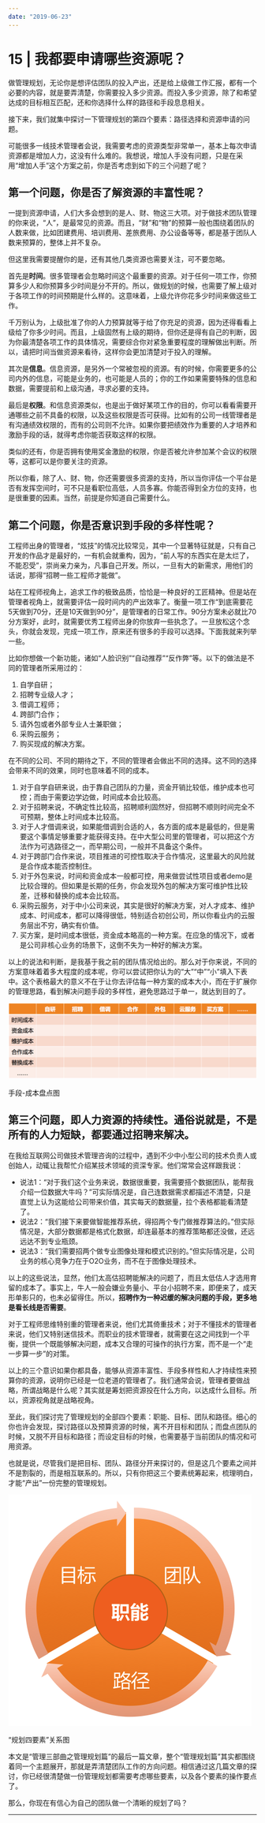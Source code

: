 ```yaml
---
date: "2019-06-23"
---  
```

      
# 15 | 我都要申请哪些资源呢？
做管理规划，无论你是想评估团队的投入产出，还是给上级做工作汇报，都有一个必要的内容，就是要弄清楚，你需要投入多少资源。而投入多少资源，除了和希望达成的目标相互匹配，还和你选择什么样的路径和手段息息相关。

接下来，我们就集中探讨一下管理规划的第四个要素：路径选择和资源申请的问题。

可能很多一线技术管理者会说，我需要考虑的资源类型非常单一，基本上每次申请资源都是增加人力，这没有什么难的。我想说，增加人手没有问题，只是在采用“增加人手”这个方案之前，你是否考虑到如下的三个问题了呢？

## 第一个问题，你是否了解资源的丰富性呢？

一提到资源申请，人们大多会想到的是人、财、物这三大项。对于做技术团队管理的你来说，“人”，是最常见的资源。而且，“财”和“物”的预算一般也围绕着团队的人数来做，比如团建费用、培训费用、差旅费用、办公设备等等，都是基于团队人数来预算的，整体上并不复杂。

但这里我需要提醒你的是，还有其他几类资源也需要关注，可不要忽略。

首先是**时间**。很多管理者会忽略时间这个最重要的资源。对于任何一项工作，你预算多少人和你预算多少时间是分不开的。所以，做规划的时候，也需要了解上级对于各项工作的时间预期是什么样的。这意味着，上级允许你花多少时间来做这些工作。

<!-- [[[read_end]]] -->

千万别认为，上级批准了你的人力预算就等于给了你充足的资源，因为还得看看上级给了你多少时间。而且，上级固然有上级的期待，但你还是得有自己的判断，因为你最清楚各项工作的具体情况，需要综合你对紧急重要程度的理解做出判断。所以，请把时间当做资源来看待，这样你会更加清楚对于投入的理解。

其次是**信息**。信息资源，是另外一个常被忽视的资源。有的时候，你需要更多的公司内外的信息，可能是业务的，也可能是人员的；你的工作如果需要特殊的信息和数据，需要提前和上级沟通，寻求必要的支持。

最后是**权限**。和信息资源类似，也是出于做好某项工作的目的，你可以看看需要开通哪些之前不具备的权限，以及这些权限是否可获得。比如有的公司一线管理者是有沟通绩效权限的，而有的公司则不允许。如果你要把绩效作为重要的人才培养和激励手段的话，就得考虑你能否获取这样的权限。

类似的还有，你是否拥有使用奖金激励的权限，你是否被允许参加某个会议的权限等，这都可以是你要关注的资源。

所以你看，除了人、财、物，你还需要很多资源的支持，所以当你评估一个平台是否有发挥空间时，可不只是看职位高低，人员多寡。你能否得到全方位的支持，也是很重要的因素。当然，前提是你知道自己需要什么。

## 第二个问题，你是否意识到手段的多样性呢？

工程师出身的管理者，“炫技”的情况比较常见，其中一个显著特征就是，只有自己开发的作品才是最好的，一有机会就重构，因为，“前人写的东西实在是太烂了，不能忍受”，崇尚亲力亲为，凡事自己开发。所以，一旦有大的新需求，用他们的话说，那得“招聘一些工程师才能做”。

站在工程师视角上，追求工作的极致品质，恰恰是一种良好的工匠精神。但是站在管理者视角上，就需要评估一段时间内的产出效率了。衡量一项工作“到底需要花5天做到70分，还是10天做到90分”，是管理者的日常工作。90分方案未必就比70分方案好，此时，就需要优秀工程师出身的你放弃一些执念了。一旦放松这个念头，你就会发现，完成一项工作，原来还有很多的手段可以选择。下面我就来列举一些。

比如你想做一个新功能，诸如“人脸识别”“自动推荐”“反作弊”等。以下的做法是不同的管理者所采用过的：

1.  自学自研；
2.  招聘专业级人才；
3.  借调工程师；
4.  跨部门合作；
5.  请外包或者外部专业人士兼职做；
6.  采购云服务；
7.  购买现成的解决方案。

在不同的公司、不同的期待之下，不同的管理者会做出不同的选择。这不同的选择会带来不同的效果，同时也意味着不同的成本。

1.  对于自学自研来说，由于靠自己团队的力量，资金开销比较低，维护成本也可控；而由于需要边学边做，时间成本会比较高。
2.  对于招聘来说，不确定性比较高，招聘顺利固然好，但招聘不顺则时间完全不可预期，整体上时间成本比较高。
3.  对于人才借调来说，如果能借调到合适的人，各方面的成本是最低的，但是需要这个事情足够重要才能获得支持。在中大型公司里的管理者，可以把这个方法作为可选路径之一，而早期公司，一般并不具备这个条件。
4.  对于跨部门合作来说，项目推进的可控性取决于合作情况，这里最大的风险就是合作成本能否控制住。
5.  对于外包来说，时间和资金成本一般都可控，用来做尝试性项目或者demo是比较合理的。但如果是长期的任务，你会发现外包的解决方案可维护性比较差，迁移和替换的成本会比较高。
6.  采购云服务，对于中小公司来说，其实是很好的解决方案，对人才成本、维护成本、时间成本，都可以降得很低，特别适合初创公司，所以你看业内的云服务层出不穷，确实有价值。
7.  买方案，是时间成本很低，资金成本略高的一种方案。在应急的情况下，或者是公司非核心业务的场景下，这倒不失为一种好的解决方案。

以上的说法和判断，是我基于我之前的团队情况给出的。那么对于你来说，不同的方案意味着着多大程度的成本呢，你可以尝试把你认为的“大”“中”“小”填入下表中。这个表格最大的意义不在于让你去评估每一种方案的成本大小，而在于扩展你的管理思路，看到解决问题手段的多样性，避免思路过于单一，就达到目的了。

![](./httpsstatic001geekbangorgresourceimage050e05e5655fff061211d6a155b385bce50e.png)

手段-成本盘点图

## 第三个问题，即人力资源的持续性。通俗说就是，不是所有的人力短缺，都要通过招聘来解决。

在我给互联网公司做技术管理咨询的过程中，遇到不少中小型公司的技术负责人或创始人，动辄让我帮忙介绍某技术领域的资深专家。他们常常会这样跟我说：

* 说法1：“对于我们这个业务来说，数据很重要，我需要搭个数据团队，能帮我介绍一位数据大牛吗？”可实际情况是，自己连数据需求都描述不清楚，只是直觉上认为这能给公司带来价值，其实每天的数据量，拉个表格都能看清楚了。
* 说法2：“我们接下来要做智能推荐系统，得招两个专门做推荐算法的。”但实际情况是，大部分数据都是格式化数据，却连最基本的推荐策略都还没做，还远远达不到专业瓶颈。
* 说法3：“我们需要招两个做专业图像处理和模式识别的。”但实际情况是，公司业务的核心竞争力在于O2O业务，而不在于图像处理技术。

以上的这些说法，显然，他们太高估招聘能解决的问题了，而且太低估人才选用育留的成本了。事实上，牛人一般会嫌业务量小、平台小招聘不来，即便来了，成天形单影只的，也未必留得住。所以，**招聘作为一种迟缓的解决问题的手段，更多地是看长线是否需要**。

对于工程师思维特别重的管理者来说，他们尤其倚重技术；对于不懂技术的管理者来说，他们又特别迷信技术。而职业的技术管理者，就需要在这之间找到一个平衡，提供一个既能够解决问题，成本又合理的可操作的执行方案，而不是一个“走一步算一步”的对策。

以上的三个意识如果你都具备，能够从资源丰富性、手段多样性和人才持续性来预算你的资源，说明你已经是一位老道的管理者了。我们通常会说，管理者要做战略，所谓战略是什么呢？其实就是筹划把资源投在什么方向，以达成什么目标。所以，资源视角就是战略视角。

至此，我们探讨完了管理规划的全部四个要素：职能、目标、团队和路径。细心的你也许会发现，探讨路径以及预算资源的时候，离不开目标和团队；而盘点团队的时候，又脱不开目标和路径；而设定目标的时候，也需要基于当前团队的情况和可用资源。

也就是说，尽管我们是把目标、团队、路径分开来探讨的，但是这几个要素之间并不是割裂的，而是相互联系的。所以，只有你把这三个要素统筹起来，梳理明白，才能“产出”一份完整的管理规划。

![](./httpsstatic001geekbangorgresourceimage98609857429561b5489bd9e9a9fbe3046a60.png)

“规划四要素”关系图

本文是“管理三部曲之管理规划篇”的最后一篇文章，整个“管理规划篇”其实都围绕着同一个主题展开，那就是弄清楚团队工作的方向问题。相信通过这几篇文章的探讨，你已经很清楚做一份管理规划都需要考虑哪些要素，以及各个要素的操作要点了。

那么，你现在有信心为自己的团队做一个清晰的规划了吗？

* * *